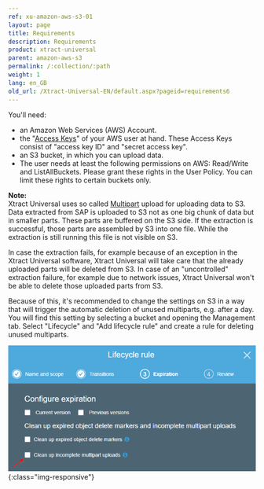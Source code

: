 ```yaml
---
ref: xu-amazon-aws-s3-01
layout: page
title: Requirements
description: Requirements
product: xtract-universal
parent: amazon-aws-s3
permalink: /:collection/:path
weight: 1
lang: en_GB
old_url: /Xtract-Universal-EN/default.aspx?pageid=requirements6
---
```


You'll need:
- an Amazon Web Services (AWS) Account.
- the "[Access Keys](https://docs.aws.amazon.com/IAM/latest/UserGuide/id_credentials_access-keys.html)" of your AWS user at hand. These Access Keys consist of  "access key ID" and "secret access key".
- an S3 bucket, in which you can upload data.
- The user needs at least the following permissions on AWS: Read/Write and ListAllBuckets. Please grant these rights in the User Policy. You can limit these rights to certain buckets only.

**Note:**<br>
Xtract Universal uses so called [Multipart](https://docs.aws.amazon.com/AmazonS3/latest/dev/mpuoverview.html) upload for uploading data to S3. Data extracted from SAP is uploaded to S3 not as one big chunk of data but in smaller parts. These parts are buffered on the S3 side. If the extraction is successful, those parts are assembled by S3 into one file. While the extraction is still running this file is not visible on S3.

In case the extraction fails, for example because of an exception in the Xtract Universal software, Xtract Universal will take care that the already uploaded parts will be deleted from S3. In case of an "uncontrolled" extraction failure, for example due to network issues, Xtract Universal won't be able to delete those uploaded parts from S3.

Because of this, it's recommended to change the settings on S3 in a way that will trigger the automatic deletion of unused multiparts, e.g. after a day. You will find this setting by selecting a bucket and opening the Management tab. Select "Lifecycle" and "Add lifecycle rule" and create a rule for deleting unused multiparts.

![S3_Multipart_Rule](/img/content/S3_Multipart_Rule.png){:class="img-responsive"}